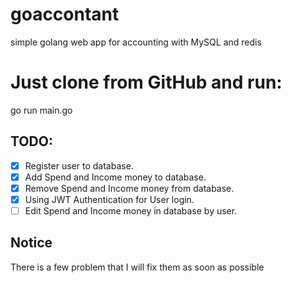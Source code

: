 # goaccontant 
simple golang web app for accounting with MySQL and redis

# Just clone from GitHub and run:
 
go run main.go

## TODO:

- [x] Register user to database.
- [x] Add Spend and Income money to database.
- [x] Remove Spend and Income money from database.
- [x] Using JWT Authentication for User login.
- [ ] Edit Spend and Income money in database by user.

## Notice
There is a few problem that I will fix them as soon as possible
